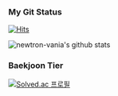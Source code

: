 ### My Git Status 
[![Hits](https://hits.seeyoufarm.com/api/count/incr/badge.svg?url=https%3A%2F%2Fgithub.com%2Fnewtron-vania%2Fhit-counter&count_bg=%2379C83D&title_bg=%23555555&icon=&icon_color=%23FCFCFC&title=hits&edge_flat=false)](https://hits.seeyoufarm.com)

<!-- StatCard -->
![newtron-vania's github stats](https://github-readme-stats.vercel.app/api?username=newtron-vania&count_private=true&show_icons=true&theme=dark)

### Baekjoon Tier
<!-- Baekjoon Status -->
[![Solved.ac
프로필](http://mazassumnida.wtf/api/generate_badge?boj=rudtn0403)](https://solved.ac/rudtn0403)
<!-- productive box -->
<!--
**newtron-vania/newtron-vania** is a ✨ _special_ ✨ repository because its `README.md` (this file) appears on your GitHub profile.

Here are some ideas to get you started:

- 🔭 I’m currently working on ...
- 🌱 I’m currently learning ...
- 👯 I’m looking to collaborate on ...
- 🤔 I’m looking for help with ...
- 💬 Ask me about ...
- 📫 How to reach me: ...
- 😄 Pronouns: ...
- ⚡ Fun fact: ...
-->
